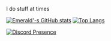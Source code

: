 I do stuff at times

[![Emerald'-s GitHub stats](https://github-readme-stats-sigma-five.vercel.app/api?username=emeraldtip&countr_private=true&show_icons=true&theme=dark)](https://github.com/anuraghazra/github-readme-stats)
[![Top Langs](https://github-readme-stats-sigma-five.vercel.app/api/top-langs/?username=emeraldtip&layout=compact&theme=dark)](https://github.com/anuraghazra/github-readme-stats)

[![Discord Presence](https://lanyard.cnrad.dev/api/258934231345004544)](https://discord.com/users/258934231345004544)
